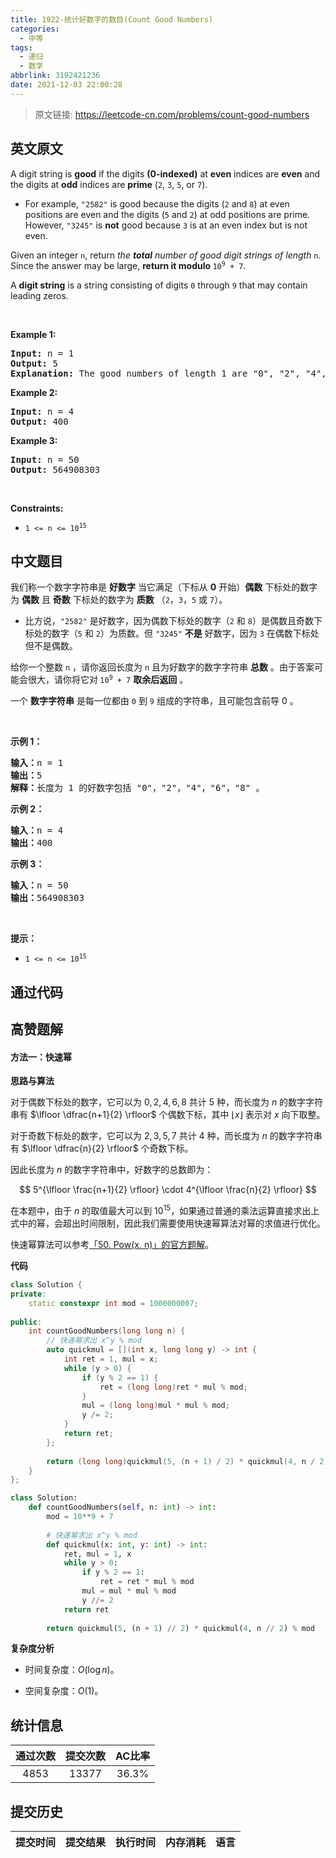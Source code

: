 ```yaml
---
title: 1922-统计好数字的数目(Count Good Numbers)
categories:
  - 中等
tags:
  - 递归
  - 数学
abbrlink: 3192421236
date: 2021-12-03 22:00:28
---
```


> 原文链接: https://leetcode-cn.com/problems/count-good-numbers


## 英文原文
<div><p>A digit string is <strong>good</strong> if the digits <strong>(0-indexed)</strong> at <strong>even</strong> indices are <strong>even</strong> and the digits at <strong>odd</strong> indices are <strong>prime</strong> (<code>2</code>, <code>3</code>, <code>5</code>, or <code>7</code>).</p>

<ul>
	<li>For example, <code>&quot;2582&quot;</code> is good because the digits (<code>2</code> and <code>8</code>) at even positions are even and the digits (<code>5</code> and <code>2</code>) at odd positions are prime. However, <code>&quot;3245&quot;</code> is <strong>not</strong> good because <code>3</code> is at an even index but is not even.</li>
</ul>

<p>Given an integer <code>n</code>, return <em>the <strong>total</strong> number of good digit strings of length </em><code>n</code>. Since the answer may be large, <strong>return it modulo </strong><code>10<sup>9</sup> + 7</code>.</p>

<p>A <strong>digit string</strong> is a string consisting of digits <code>0</code> through <code>9</code> that may contain leading zeros.</p>

<p>&nbsp;</p>
<p><strong>Example 1:</strong></p>

<pre>
<strong>Input:</strong> n = 1
<strong>Output:</strong> 5
<strong>Explanation:</strong> The good numbers of length 1 are &quot;0&quot;, &quot;2&quot;, &quot;4&quot;, &quot;6&quot;, &quot;8&quot;.
</pre>

<p><strong>Example 2:</strong></p>

<pre>
<strong>Input:</strong> n = 4
<strong>Output:</strong> 400
</pre>

<p><strong>Example 3:</strong></p>

<pre>
<strong>Input:</strong> n = 50
<strong>Output:</strong> 564908303
</pre>

<p>&nbsp;</p>
<p><strong>Constraints:</strong></p>

<ul>
	<li><code>1 &lt;= n &lt;= 10<sup>15</sup></code></li>
</ul>
</div>

## 中文题目
<div><p>我们称一个数字字符串是 <strong>好数字</strong> 当它满足（下标从 <strong>0</strong> 开始）<strong>偶数</strong> 下标处的数字为 <strong>偶数</strong> 且 <strong>奇数</strong> 下标处的数字为 <strong>质数</strong> （<code>2</code>，<code>3</code>，<code>5</code> 或 <code>7</code>）。</p>

<ul>
	<li>比方说，<code>"2582"</code> 是好数字，因为偶数下标处的数字（<code>2</code> 和 <code>8</code>）是偶数且奇数下标处的数字（<code>5</code> 和 <code>2</code>）为质数。但 <code>"3245"</code> <strong>不是</strong> 好数字，因为 <code>3</code> 在偶数下标处但不是偶数。</li>
</ul>

<p>给你一个整数 <code>n</code> ，请你返回长度为 <code>n</code> 且为好数字的数字字符串 <strong>总数</strong> 。由于答案可能会很大，请你将它对<strong> </strong><code>10<sup>9</sup> + 7</code> <strong>取余后返回</strong> 。</p>

<p>一个 <strong>数字字符串</strong> 是每一位都由 <code>0</code> 到 <code>9</code> 组成的字符串，且可能包含前导 0 。</p>

<p> </p>

<p><strong>示例 1：</strong></p>

<pre>
<b>输入：</b>n = 1
<b>输出：</b>5
<b>解释：</b>长度为 1 的好数字包括 "0"，"2"，"4"，"6"，"8" 。
</pre>

<p><strong>示例 2：</strong></p>

<pre>
<b>输入：</b>n = 4
<b>输出：</b>400
</pre>

<p><strong>示例 3：</strong></p>

<pre>
<b>输入：</b>n = 50
<b>输出：</b>564908303
</pre>

<p> </p>

<p><strong>提示：</strong></p>

<ul>
	<li><code>1 <= n <= 10<sup>15</sup></code></li>
</ul>
</div>

## 通过代码
<RecoDemo>
</RecoDemo>


## 高赞题解
#### 方法一：快速幂

**思路与算法**

对于偶数下标处的数字，它可以为 $0, 2, 4, 6, 8$ 共计 $5$ 种，而长度为 $n$ 的数字字符串有 $\lfloor \dfrac{n+1}{2} \rfloor$ 个偶数下标，其中 $\lfloor x \rfloor$ 表示对 $x$ 向下取整。

对于奇数下标处的数字，它可以为 $2, 3, 5, 7$ 共计 $4$ 种，而长度为 $n$ 的数字字符串有 $\lfloor \dfrac{n}{2} \rfloor$ 个奇数下标。

因此长度为 $n$ 的数字字符串中，好数字的总数即为：

$$
5^{\lfloor \frac{n+1}{2} \rfloor} \cdot 4^{\lfloor \frac{n}{2} \rfloor}
$$

在本题中，由于 $n$ 的取值最大可以到 $10^{15}$，如果通过普通的乘法运算直接求出上式中的幂，会超出时间限制，因此我们需要使用快速幂算法对幂的求值进行优化。

快速幂算法可以参考[「50. Pow(x, n)」的官方题解](https://leetcode-cn.com/problems/powx-n/solution/powx-n-by-leetcode-solution/)。

**代码**

```C++ [sol1-C++]
class Solution {
private:
    static constexpr int mod = 1000000007;
    
public:
    int countGoodNumbers(long long n) {
        // 快速幂求出 x^y % mod
        auto quickmul = [](int x, long long y) -> int {
            int ret = 1, mul = x;
            while (y > 0) {
                if (y % 2 == 1) {
                    ret = (long long)ret * mul % mod;
                }
                mul = (long long)mul * mul % mod;
                y /= 2;
            }
            return ret;
        };
        
        return (long long)quickmul(5, (n + 1) / 2) * quickmul(4, n / 2) % mod;
    }
};
```

```Python [sol1-Python3]
class Solution:
    def countGoodNumbers(self, n: int) -> int:
        mod = 10**9 + 7
        
        # 快速幂求出 x^y % mod
        def quickmul(x: int, y: int) -> int:
            ret, mul = 1, x
            while y > 0:
                if y % 2 == 1:
                    ret = ret * mul % mod
                mul = mul * mul % mod
                y //= 2
            return ret
            
        return quickmul(5, (n + 1) // 2) * quickmul(4, n // 2) % mod
```

**复杂度分析**

- 时间复杂度：$O(\log n)$。

- 空间复杂度：$O(1)$。

## 统计信息
| 通过次数 | 提交次数 | AC比率 |
| :------: | :------: | :------: |
|    4853    |    13377    |   36.3%   |

## 提交历史
| 提交时间 | 提交结果 | 执行时间 |  内存消耗  | 语言 |
| :------: | :------: | :------: | :--------: | :--------: |
